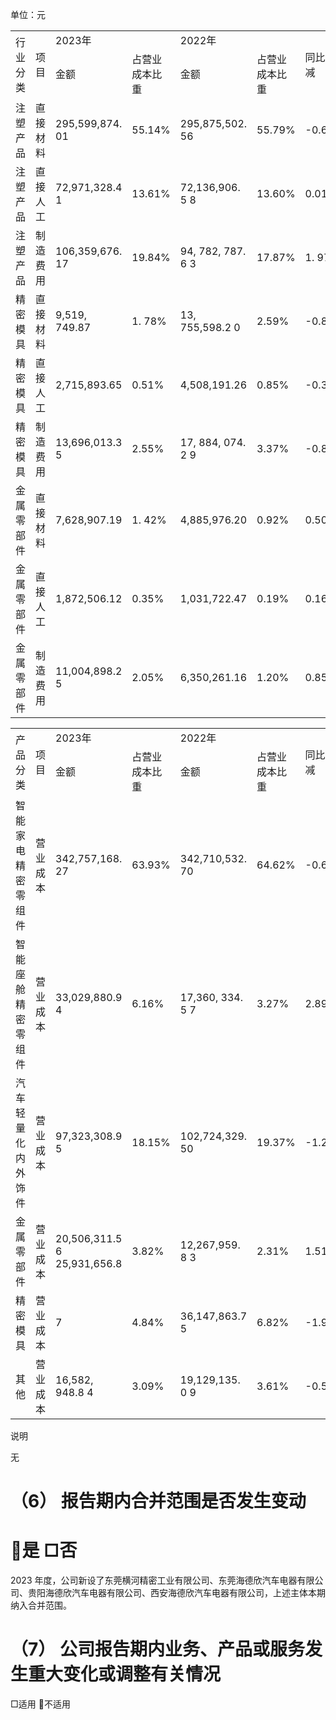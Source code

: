 单位：元  


<html><body><table><tr><td rowspan="2">行业分类</td><td rowspan="2">项目</td><td colspan="2">2023年</td><td colspan="2">2022年</td><td rowspan="2">同比增减</td></tr><tr><td>金额</td><td>占营业成本比 重</td><td>金额</td><td>占营业成本比 重</td></tr><tr><td>注塑产品</td><td>直接材料</td><td>295,599,874. 01</td><td>55.14%</td><td>295,875,502. 56</td><td>55.79%</td><td>-0.65%</td></tr><tr><td>注塑产品</td><td>直接人工</td><td>72,971,328.4 1</td><td>13.61%</td><td>72,136,906. 5 8</td><td>13.60%</td><td>0.01%</td></tr><tr><td>注塑产品</td><td>制造费用</td><td>106,359,676. 17</td><td>19.84%</td><td>94, 782, 787. 6 3</td><td>17.87%</td><td>1. 97%</td></tr><tr><td>精密模具</td><td>直接材料</td><td>9,519, 749.87</td><td>1. 78%</td><td>13, 755,598.2 0</td><td>2.59%</td><td>-0.81%</td></tr><tr><td>精密模具</td><td>直接人工</td><td>2,715,893.65</td><td>0.51%</td><td>4,508,191.26</td><td>0.85%</td><td>-0.34%</td></tr><tr><td>精密模具</td><td>制造费用</td><td>13,696,013.3 5</td><td>2.55%</td><td>17, 884, 074. 2 9</td><td>3.37%</td><td>-0.82%</td></tr><tr><td>金属零部件</td><td>直接材料</td><td>7,628,907.19</td><td>1. 42%</td><td>4,885,976.20</td><td>0.92%</td><td>0.50%</td></tr><tr><td>金属零部件</td><td>直接人工</td><td>1,872,506.12</td><td>0.35%</td><td>1,031,722.47</td><td>0.19%</td><td>0.16%</td></tr><tr><td>金属零部件</td><td>制造费用</td><td>11,004,898.2 5</td><td>2.05%</td><td>6,350,261.16</td><td>1.20%</td><td>0.85%</td></tr></table></body></html>  

<html><body><table><tr><td rowspan="2">产品分类</td><td rowspan="2">项目</td><td colspan="2">2023年</td><td colspan="2">2022年</td><td rowspan="2">同比增减</td></tr><tr><td>金额</td><td>占营业成本比 重</td><td>金额</td><td>占营业成本比 重</td></tr><tr><td>智能家电精密 零组件</td><td>营业成本</td><td>342,757,168. 27</td><td>63.93%</td><td>342,710,532. 70</td><td>64.62%</td><td>-0.69%</td></tr><tr><td>智能座舱精密 零组件</td><td>营业成本</td><td>33,029,880.9 4</td><td>6.16%</td><td>17,360, 334. 5 7</td><td>3.27%</td><td>2.89%</td></tr><tr><td>汽车轻量化内 外饰件</td><td>营业成本</td><td>97,323,308.9 5</td><td>18.15%</td><td>102,724,329. 50</td><td>19.37%</td><td>-1.22%</td></tr><tr><td>金属零部件</td><td>营业成本</td><td>20,506,311.5 6 25,931,656.8</td><td>3.82%</td><td>12,267,959. 8 3</td><td>2.31%</td><td>1.51%</td></tr><tr><td>精密模具</td><td>营业成本</td><td>7</td><td>4.84%</td><td>36,147,863.7 5</td><td>6.82%</td><td>-1.98%</td></tr><tr><td>其他</td><td>营业成本</td><td>16,582, 948.8 4</td><td>3.09%</td><td>19,129,135. 0 9</td><td>3.61%</td><td>-0.51%</td></tr></table></body></html>  

说明  

无  

# （6） 报告期内合并范围是否发生变动  

# 是 □否  

2023 年度，公司新设了东莞横河精密工业有限公司、东莞海德欣汽车电器有限公司、贵阳海德欣汽车电器有限公司、西安海德欣汽车电器有限公司，上述主体本期纳入合并范围。  

# （7） 公司报告期内业务、产品或服务发生重大变化或调整有关情况  

□适用 不适用  